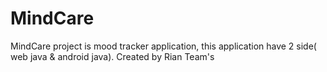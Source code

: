 # MindCare
MindCare project is mood tracker application, this application have 2 side( web java &amp; android java). Created by Rian Team's
